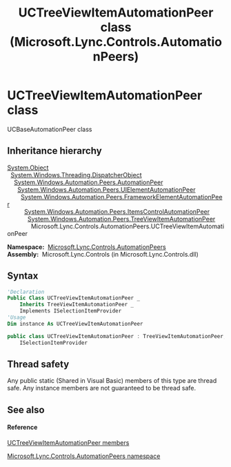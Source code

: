 ﻿---
title: UCTreeViewItemAutomationPeer class (Microsoft.Lync.Controls.AutomationPeers)
TOCTitle: UCTreeViewItemAutomationPeer class
ms:assetid: T:Microsoft.Lync.Controls.AutomationPeers.UCTreeViewItemAutomationPeer_DI_3_UC_OCS14MrefLyncWPF
ms:mtpsurl: https://msdn.microsoft.com/en-us/library/microsoft.lync.controls.automationpeers.uctreeviewitemautomationpeer_di_3_uc_ocs14mreflyncwpf(v=office.15)
ms:contentKeyID: 48601848
ms.date: 07/28/2014
mtps_version: v=office.15
f1_keywords:
- Microsoft.Lync.Controls.AutomationPeers.UCTreeViewItemAutomationPeer
dev_langs:
- CSharp
- JScript
- VB
- other
---

# UCTreeViewItemAutomationPeer class

UCBaseAutomationPeer class

## Inheritance hierarchy

[System.Object](http://msdn2.microsoft.com/en-us/library/e5kfa45b)  
  [System.Windows.Threading.DispatcherObject](http://msdn2.microsoft.com/en-us/library/ms615925)  
    [System.Windows.Automation.Peers.AutomationPeer](http://msdn2.microsoft.com/en-us/library/ms523415)  
      [System.Windows.Automation.Peers.UIElementAutomationPeer](http://msdn2.microsoft.com/en-us/library/ms608014)  
        [System.Windows.Automation.Peers.FrameworkElementAutomationPeer](http://msdn2.microsoft.com/en-us/library/ms615720)  
          [System.Windows.Automation.Peers.ItemsControlAutomationPeer](http://msdn2.microsoft.com/en-us/library/ms616172)  
            [System.Windows.Automation.Peers.TreeViewItemAutomationPeer](http://msdn2.microsoft.com/en-us/library/ms608010)  
              Microsoft.Lync.Controls.AutomationPeers.UCTreeViewItemAutomationPeer  

**Namespace:**  [Microsoft.Lync.Controls.AutomationPeers](microsoft-lync-controls-automationpeers-namespace_1.md)  
**Assembly:**  Microsoft.Lync.Controls (in Microsoft.Lync.Controls.dll)

## Syntax

``` vb
'Declaration
Public Class UCTreeViewItemAutomationPeer _
    Inherits TreeViewItemAutomationPeer _
    Implements ISelectionItemProvider
'Usage
Dim instance As UCTreeViewItemAutomationPeer
```

``` csharp
public class UCTreeViewItemAutomationPeer : TreeViewItemAutomationPeer, 
    ISelectionItemProvider
```

## Thread safety

Any public static (Shared in Visual Basic) members of this type are thread safe. Any instance members are not guaranteed to be thread safe.

## See also

#### Reference

[UCTreeViewItemAutomationPeer members](uctreeviewitemautomationpeer-members-microsoft-lync-controls-automationpeers_1.md)

[Microsoft.Lync.Controls.AutomationPeers namespace](microsoft-lync-controls-automationpeers-namespace_1.md)

